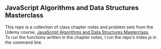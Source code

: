 ## JavaScript Algorithms and Data Structures Masterclass ##

This repo is a collection of class chapter notes and problem sets from the Udemy course, <a href='https://www.udemy.com/share/101X5s3@43jp9ikMM1XOKlxXDWpusM8bQHLjb-_mF1EleCx2XVI8EOFOh6EFzvI23EhHw_mw1Q==/' target='_blank'>JavaScript Algorithms and Data Structures Masterclass</a>.<br />
To run the functions written in the chapter notes, I run the repo's index.js in the command line.
